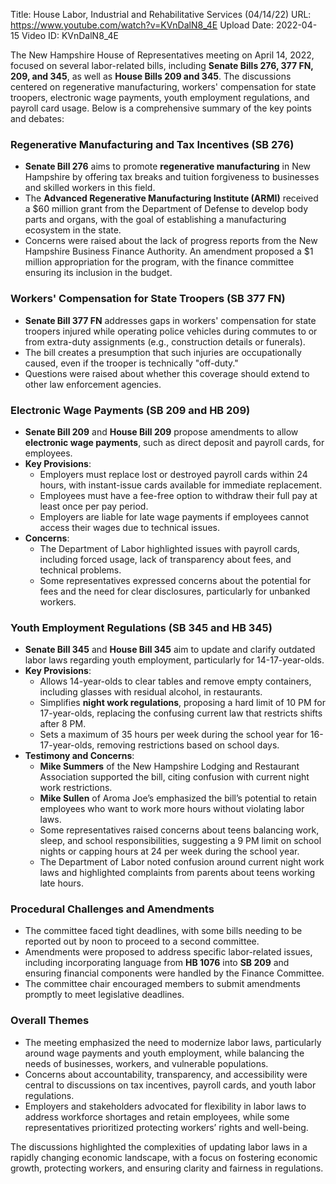 Title: House Labor, Industrial and Rehabilitative Services (04/14/22)
URL: https://www.youtube.com/watch?v=KVnDalN8_4E
Upload Date: 2022-04-15
Video ID: KVnDalN8_4E

The New Hampshire House of Representatives meeting on April 14, 2022, focused on several labor-related bills, including **Senate Bills 276, 377 FN, 209, and 345**, as well as **House Bills 209 and 345**. The discussions centered on regenerative manufacturing, workers' compensation for state troopers, electronic wage payments, youth employment regulations, and payroll card usage. Below is a comprehensive summary of the key points and debates:

### **Regenerative Manufacturing and Tax Incentives (SB 276)**  
- **Senate Bill 276** aims to promote **regenerative manufacturing** in New Hampshire by offering tax breaks and tuition forgiveness to businesses and skilled workers in this field.  
- The **Advanced Regenerative Manufacturing Institute (ARMI)** received a $60 million grant from the Department of Defense to develop body parts and organs, with the goal of establishing a manufacturing ecosystem in the state.  
- Concerns were raised about the lack of progress reports from the New Hampshire Business Finance Authority. An amendment proposed a $1 million appropriation for the program, with the finance committee ensuring its inclusion in the budget.

### **Workers' Compensation for State Troopers (SB 377 FN)**  
- **Senate Bill 377 FN** addresses gaps in workers' compensation for state troopers injured while operating police vehicles during commutes to or from extra-duty assignments (e.g., construction details or funerals).  
- The bill creates a presumption that such injuries are occupationally caused, even if the trooper is technically "off-duty."  
- Questions were raised about whether this coverage should extend to other law enforcement agencies.  

### **Electronic Wage Payments (SB 209 and HB 209)**  
- **Senate Bill 209** and **House Bill 209** propose amendments to allow **electronic wage payments**, such as direct deposit and payroll cards, for employees.  
- **Key Provisions**:  
  - Employers must replace lost or destroyed payroll cards within 24 hours, with instant-issue cards available for immediate replacement.  
  - Employees must have a fee-free option to withdraw their full pay at least once per pay period.  
  - Employers are liable for late wage payments if employees cannot access their wages due to technical issues.  
- **Concerns**:  
  - The Department of Labor highlighted issues with payroll cards, including forced usage, lack of transparency about fees, and technical problems.  
  - Some representatives expressed concerns about the potential for fees and the need for clear disclosures, particularly for unbanked workers.  

### **Youth Employment Regulations (SB 345 and HB 345)**  
- **Senate Bill 345** and **House Bill 345** aim to update and clarify outdated labor laws regarding youth employment, particularly for 14-17-year-olds.  
- **Key Provisions**:  
  - Allows 14-year-olds to clear tables and remove empty containers, including glasses with residual alcohol, in restaurants.  
  - Simplifies **night work regulations**, proposing a hard limit of 10 PM for 17-year-olds, replacing the confusing current law that restricts shifts after 8 PM.  
  - Sets a maximum of 35 hours per week during the school year for 16-17-year-olds, removing restrictions based on school days.  
- **Testimony and Concerns**:  
  - **Mike Summers** of the New Hampshire Lodging and Restaurant Association supported the bill, citing confusion with current night work restrictions.  
  - **Mike Sullen** of Aroma Joe’s emphasized the bill’s potential to retain employees who want to work more hours without violating labor laws.  
  - Some representatives raised concerns about teens balancing work, sleep, and school responsibilities, suggesting a 9 PM limit on school nights or capping hours at 24 per week during the school year.  
  - The Department of Labor noted confusion around current night work laws and highlighted complaints from parents about teens working late hours.  

### **Procedural Challenges and Amendments**  
- The committee faced tight deadlines, with some bills needing to be reported out by noon to proceed to a second committee.  
- Amendments were proposed to address specific labor-related issues, including incorporating language from **HB 1076** into **SB 209** and ensuring financial components were handled by the Finance Committee.  
- The committee chair encouraged members to submit amendments promptly to meet legislative deadlines.  

### **Overall Themes**  
- The meeting emphasized the need to modernize labor laws, particularly around wage payments and youth employment, while balancing the needs of businesses, workers, and vulnerable populations.  
- Concerns about accountability, transparency, and accessibility were central to discussions on tax incentives, payroll cards, and youth labor regulations.  
- Employers and stakeholders advocated for flexibility in labor laws to address workforce shortages and retain employees, while some representatives prioritized protecting workers’ rights and well-being.  

The discussions highlighted the complexities of updating labor laws in a rapidly changing economic landscape, with a focus on fostering economic growth, protecting workers, and ensuring clarity and fairness in regulations.